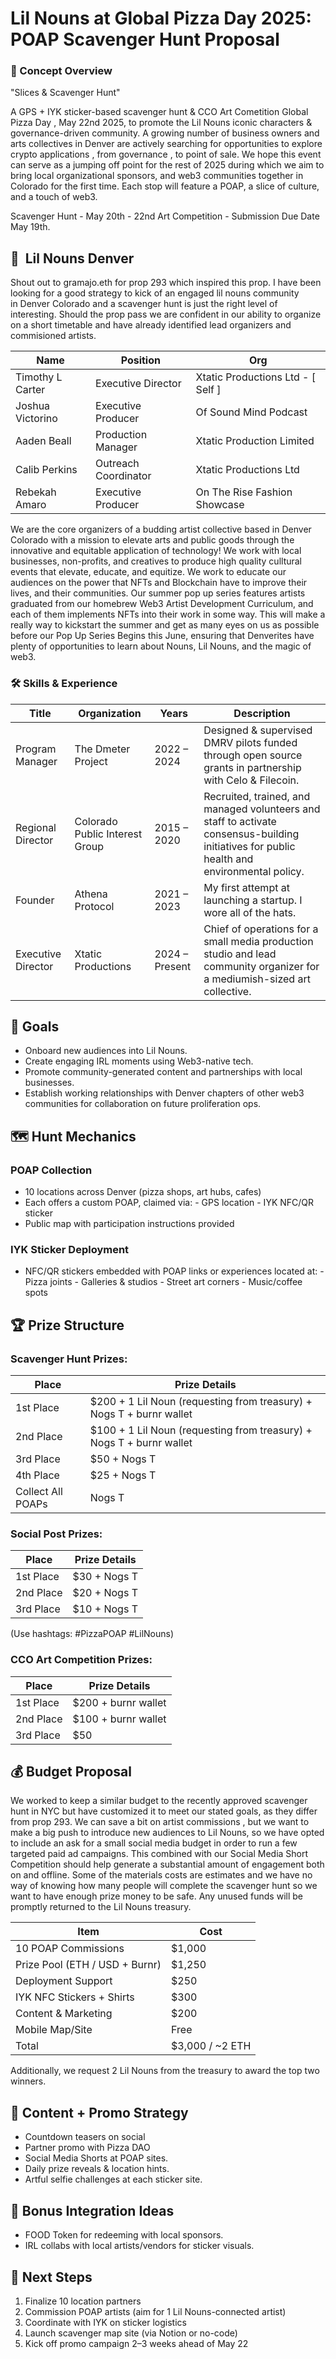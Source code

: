 # Lil Nouns at Global Pizza Day 2025: POAP Scavenger Hunt Proposal


### 🧠 Concept Overview 
"Slices & Scavenger Hunt"

A GPS + IYK sticker-based scavenger hunt & CCO Art Cometition Global Pizza Day , May 22nd 2025, to promote the Lil Nouns iconic characters & governance-driven community.
A growing number of business owners and arts collectives in Denver are actively searching for opportunities to explore crypto applications , from governance , to point of sale. We hope this event can serve as a jumping off point for the rest of 2025 during which we aim to bring local organizational sponsors, and web3 communities together in Colorado for the first time. 
Each stop will feature a POAP, a slice of culture, and a touch of web3.

Scavenger Hunt - May 20th - 22nd
Art Competition - Submission Due Date May 19th.

## 🥰  Lil Nouns Denver ##
Shout out to gramajo.eth for prop 293 which inspired this prop. I have been looking for a good strategy to kick of an engaged lil nouns community  
in Denver Colorado and a scavenger hunt is just the right level of interesting. Should the prop pass we are confident in our ability to organize on a 
short timetable and have already identified lead organizers and commisioned artists.

| Name              | Position            | Org                                           |
|-------------------|---------------------|-----------------------------------------------|
| Timothy L Carter  | Executive Director  | Xtatic Productions Ltd - [ Self ]             |
| Joshua Victorino  | Executive Producer  | Of Sound Mind Podcast                         |
| Aaden Beall       | Production Manager  | Xtatic Production Limited                     |
| Calib Perkins     | Outreach Coordinator| Xtatic Productions Ltd                        |
| Rebekah Amaro     | Executive Producer  | On The Rise Fashion Showcase                  |

We are the core organizers of a budding artist collective based in Denver Colorado with a mission to elevate arts and public goods through the innovative
and equitable application of technology! We work with local businesses, non-profits, and creatives to produce high quality culltural events that elevate, 
educate, and equitize. We work to educate our audiences on the power that NFTs and Blockchain have to improve their lives, and their communities. Our summer pop up 
series features artists graduated from our homebrew Web3 Artist Development Curriculum, and each of them implements NFTs into their work in some way. This will make a really 
way to kickstart the summer and get as many eyes on us as possible before our Pop Up Series Begins this June, ensuring that Denverites have plenty of opportunities to learn about 
Nouns, Lil Nouns, and the magic of web3. 


### 🛠 Skills & Experience ###
| Title                          | Organization              | Years          | Description                                                                                                 |
|-------------------------------|---------------------------|----------------|-------------------------------------------------------------------------------------------------------------|
| Program Manager               | The Dmeter Project         | 2022 – 2024    | Designed & supervised DMRV pilots funded through open source grants in partnership with Celo & Filecoin.   |
| Regional Director             | Colorado Public Interest Group | 2015 – 2020 | Recruited, trained, and managed volunteers and staff to activate consensus-building initiatives for public health and environmental policy. |
| Founder                       | Athena Protocol            | 2021 – 2023    | My first attempt at launching a startup. I wore all of the hats.                                            |
| Executive Director            | Xtatic Productions         | 2024 – Present | Chief of operations for a small media production studio and lead community organizer for a mediumish-sized art collective. |



## 🎯 Goals ##
- Onboard new audiences into Lil Nouns.
- Create engaging IRL moments using Web3-native tech.
- Promote community-generated content and partnerships with local businesses.
- Establish working relationships with Denver chapters of other web3 communities
  for collaboration on future proliferation ops.



## 🗺 Hunt Mechanics ##
### POAP Collection ###
- 10 locations across Denver (pizza shops, art hubs, cafes)
- Each offers a custom POAP, claimed via:
      - GPS location
      - IYK NFC/QR sticker
- Public map with participation instructions provided

### IYK Sticker Deployment ###
- NFC/QR stickers embedded with POAP links or experiences located at:
      - Pizza joints
      - Galleries & studios
      - Street art corners
      - Music/coffee spots




## 🏆 Prize Structure

### Scavenger Hunt Prizes:
| Place              | Prize Details                                                             |
|--------------------|---------------------------------------------------------------------------|
| 1st Place          | $200 + 1 Lil Noun (requesting from treasury) + Nogs T + burnr wallet      |
| 2nd Place          | $100 + 1 Lil Noun (requesting from treasury) + Nogs T + burnr wallet      |
| 3rd Place          | $50 + Nogs T                                                              |
| 4th Place          | $25 + Nogs T                                                              |
| Collect All POAPs  | Nogs T                                                                    |





### Social Post Prizes:
| Place      | Prize Details       |
|------------|---------------------|
| 1st Place  | $30 + Nogs T        |
| 2nd Place  | $20 + Nogs T        |
| 3rd Place  | $10 + Nogs T        |

(Use hashtags: #PizzaPOAP #LilNouns)

### CCO Art Competition Prizes:
| Place      | Prize Details         |
|------------|-----------------------|
| 1st Place  | $200 + burnr wallet   |
| 2nd Place  | $100 + burnr wallet   |
| 3rd Place  | $50                   |  



## 💰 Budget Proposal
We worked to keep a similar budget to the recently approved scavenger hunt in NYC but have customized it to meet our stated goals, 
as they differ from prop 293. We can save a bit on artist commissions , but we want to make a big push to introduce new audiences to Lil Nouns, 
so we have opted to include an ask for a small social media budget in order to run a few targeted paid ad campaigns. This combined with our Social Media Short 
Competition should help generate a substantial amount of engagement both on and offline. Some of the materials costs are estimates and we have no way of knowing 
how many people will complete the scavenger hunt so we want to have enough prize money to be safe. Any unused funds will be promptly returned to the Lil Nouns treasury.

|  Item   |      Cost       |
| ------------------- | ----------------- |
| 10 POAP Commissions    |   $1,000     |
| Prize Pool (ETH / USD + Burnr)   | $1,250   |
| Deployment Support |  $250  |
| IYK NFC Stickers + Shirts |  $300  |
| Content & Marketing |  $200  |
| Mobile Map/Site |  Free  |
|  Total  |  $3,000 / ~2 ETH  |
Additionally, we request 2 Lil Nouns from the treasury to award the top two winners.


## 🤳 Content + Promo Strategy
- Countdown teasers on social
- Partner promo with Pizza DAO 
- Social Media Shorts at POAP sites.
- Daily prize reveals & location hints.
- Artful selfie challenges at each sticker site.



## 🔗 Bonus Integration Ideas
- FOOD Token for redeeming with local sponsors.
- IRL collabs with local artists/vendors for sticker visuals.



## 📍 Next Steps
1. Finalize 10 location partners
2. Commission POAP artists (aim for 1 Lil Nouns-connected artist)
3. Coordinate with IYK on sticker logistics
4. Launch scavenger map site (via Notion or no-code)
5. Kick off promo campaign 2–3 weeks ahead of May 22

